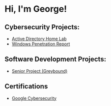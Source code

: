 <h1>Hi, I'm George!
<h2> Cybersecurity Projects: </h2>
  
- [Active Directory Home Lab](https://github.com/George-Upton4/ActiveDirectoryLab)
- [Windows Penetration Report]()

<h2> Software Development Projects: </h2>

- [Senior Project (Greybound)](https://github.com/comp195/senior-project-spring-2022-greybound-2d-pixel-game/tree/Version2)

<h2> Certifications </h2>

- [Google Cybersecurity](https://www.coursera.org/account/accomplishments/professional-cert/XB9EBCRFMACD)
